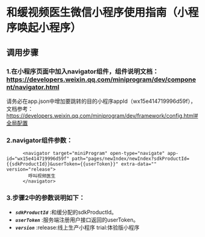 # 和缓视频医生微信小程序使用指南（小程序唤起小程序）

## 调用步骤

### 1.在小程序页面中加入navigator组件，组件说明文档：https://developers.weixin.qq.com/miniprogram/dev/component/navigator.html

请务必在app.json中增加要跳转的目的小程序appId（wx15e414719996d59f），文档参考：https://developers.weixin.qq.com/miniprogram/dev/framework/config.html#全局配置

### 2.navigator组件参数：
```
      <navigator target="miniProgram" open-type="navigate" app-id="wx15e414719996d59f" path="pages/newIndex/newIndex?sdkProductId={{sdkProductId}}&userToken={{userToken}}" extra-data="" version="release">
        呼叫视频医生
      </navigator>
```

### 3.步骤2中的参数说明如下：
 - ***`sdkProductId`*** :和缓分配的sdkProductId。
 - ***`userToken`*** :服务端注册用户接口返回的userToken。
 - ***`version`*** :release:线上生产小程序     trial:体验版小程序

  
